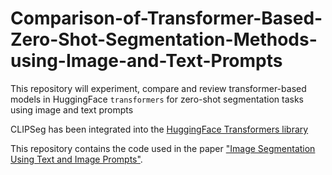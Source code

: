 # Comparison-of-Transformer-Based-Zero-Shot-Segmentation-Methods-using-Image-and-Text-Prompts
This repository will experiment, compare and review transformer-based models in HuggingFace `transformers` for zero-shot segmentation tasks using image and text prompts

CLIPSeg has been integrated into the [HuggingFace Transformers library](https://huggingface.co/docs/transformers/main/en/model_doc/clipseg)

This repository contains the code used in the paper ["Image Segmentation Using Text and Image Prompts"](https://arxiv.org/abs/2112.10003).
